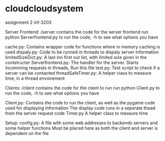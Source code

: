 cloudcloudsystem
================

assignment 2 inf-3203


Server Frontend:
/server contains the code for the server frontend
run python Serverfrontend.py to run the code, -h to see what options you have

cache.py: Contains wrapper code for functions where in memory caching is used
dispaly.py: Code to be runned in threads to dispaly server information
limitedSizeDict.py: A last inn first out list, with limited size given in the contstructer
Serverfrontend.py: The handler for the server. Starts incomming requests in threads, Run this file
test.py: Test script to check if a server can be contacted
threadSafeTimer.py: A helper class to measure time, in a thread envoirement


Clients:
/client contains the code for the client to run
run python Client.py to run the code, -h to see what options you have

Client.py: 	Contains the code to run the client, as well as the pygame code used for displaying information
			The display code runs in a seperate thead from the server request code
Timer.py	A helper class to measure time


Setup:
config.py: 	A file with some web addresses to backends servers and some helper functions
			Must be placed here as both the client and server is dependent on the file
